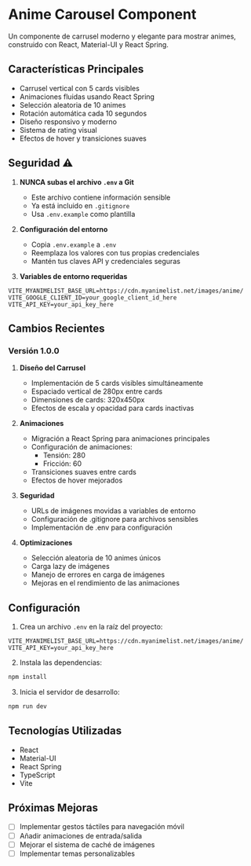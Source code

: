 # Anime Carousel Component

Un componente de carrusel moderno y elegante para mostrar animes, construido con React, Material-UI y React Spring.

## Características Principales

- Carrusel vertical con 5 cards visibles
- Animaciones fluidas usando React Spring
- Selección aleatoria de 10 animes
- Rotación automática cada 10 segundos
- Diseño responsivo y moderno
- Sistema de rating visual
- Efectos de hover y transiciones suaves

## Seguridad ⚠️

1. **NUNCA subas el archivo `.env` a Git**
   - Este archivo contiene información sensible
   - Ya está incluido en `.gitignore`
   - Usa `.env.example` como plantilla

2. **Configuración del entorno**
   - Copia `.env.example` a `.env`
   - Reemplaza los valores con tus propias credenciales
   - Mantén tus claves API y credenciales seguras

3. **Variables de entorno requeridas**
```env
VITE_MYANIMELIST_BASE_URL=https://cdn.myanimelist.net/images/anime/
VITE_GOOGLE_CLIENT_ID=your_google_client_id_here
VITE_API_KEY=your_api_key_here
```

## Cambios Recientes

### Versión 1.0.0

1. **Diseño del Carrusel**
   - Implementación de 5 cards visibles simultáneamente
   - Espaciado vertical de 280px entre cards
   - Dimensiones de cards: 320x450px
   - Efectos de escala y opacidad para cards inactivas

2. **Animaciones**
   - Migración a React Spring para animaciones principales
   - Configuración de animaciones:
     - Tensión: 280
     - Fricción: 60
   - Transiciones suaves entre cards
   - Efectos de hover mejorados

3. **Seguridad**
   - URLs de imágenes movidas a variables de entorno
   - Configuración de .gitignore para archivos sensibles
   - Implementación de .env para configuración

4. **Optimizaciones**
   - Selección aleatoria de 10 animes únicos
   - Carga lazy de imágenes
   - Manejo de errores en carga de imágenes
   - Mejoras en el rendimiento de las animaciones

## Configuración

1. Crea un archivo `.env` en la raíz del proyecto:
```env
VITE_MYANIMELIST_BASE_URL=https://cdn.myanimelist.net/images/anime/
VITE_API_KEY=your_api_key_here
```

2. Instala las dependencias:
```bash
npm install
```

3. Inicia el servidor de desarrollo:
```bash
npm run dev
```

## Tecnologías Utilizadas

- React
- Material-UI
- React Spring
- TypeScript
- Vite

## Próximas Mejoras

- [ ] Implementar gestos táctiles para navegación móvil
- [ ] Añadir animaciones de entrada/salida
- [ ] Mejorar el sistema de caché de imágenes
- [ ] Implementar temas personalizables
